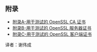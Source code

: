 ## 附录


- [附录A-用于测试的 OpenSSL CA 证书](https://docs.mongodb.com/manual/appendix/security/appendixA-openssl-ca/)
- [附录B-用于测试的 OpenSSL 服务器证书](https://docs.mongodb.com/manual/appendix/security/appendixB-openssl-server/)
- [附录C-用于测试的 OpenSSL 客户端证书](https://docs.mongodb.com/manual/appendix/security/appendixC-openssl-client/)

译者：谢伟成

